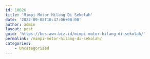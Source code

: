 ```yaml
---
id: 10626
title: 'Mimpi Motor Hilang Di Sekolah'
date: '2022-09-08T10:47:06+00:00'
author: admin
layout: post
guid: 'https://bos.awn.biz.id/mimpi-motor-hilang-di-sekolah/'
permalink: /mimpi-motor-hilang-di-sekolah/
categories:
    - Uncategorized
---
```


